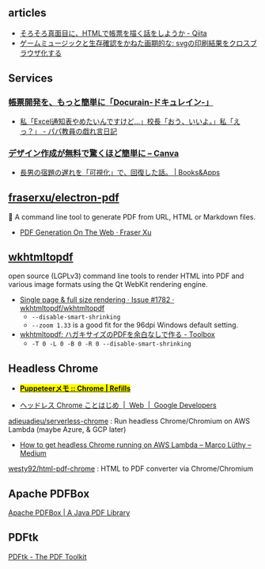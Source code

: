 ## articles

- [そろそろ真面目に、HTMLで帳票を描く話をしようか \- Qiita](http://qiita.com/cognitom/items/d39d5f19054c8c8fd592)
- [ゲームミュージックと生存確認をかねた画期的な: svgの印刷結果をクロスブラウザ化する](http://defghi1977-onblog.blogspot.jp/2013/04/svg.html)


## Services

### [帳票開発を、もっと簡単に「Docurain\-ドキュレイン\-」](http://site.docurain.jp/)
- [私「Excel通知表やめたいんですけど…」校長「おう、いいよ。」私「えっ？」 \- パパ教員の戯れ言日記](http://blog.edunote.jp/entry/2018/01/13/155921)

### [デザイン作成が無料で驚くほど簡単に – Canva](https://www.canva.com/)
- [長男の宿題の遅れを「可視化」で、回復した話。 | Books&Apps](http://blog.tinect.jp/?p=45869)


## [fraserxu/electron\-pdf](https://github.com/fraserxu/electron-pdf)
📄 A command line tool to generate PDF from URL, HTML or Markdown files.

- [PDF Generation On The Web · Fraser Xu](https://fraserxu.me/2015/08/20/pdf-generation-on-the-web/)


## [wkhtmltopdf](https://wkhtmltopdf.org/)
open source (LGPLv3) command line tools to render HTML into PDF and various image formats using the Qt WebKit rendering engine.

- [Single page & full size rendering · Issue \#1782 · wkhtmltopdf/wkhtmltopdf](https://github.com/wkhtmltopdf/wkhtmltopdf/issues/1782)
  - `--disable-smart-shrinking`
  - `--zoom 1.33` is a good fit for the 96dpi Windows default setting.
- [wkhtmltopdf: ハガキサイズのPDFを余白なしで作る \- Toolbox](http://d.hatena.ne.jp/m0t0m0t0/20151114/1447488492)
  - `-T 0 -L 0 -B 0 -R 0 --disable-smart-shrinking`


## Headless Chrome

- <mark>__[Puppeteerメモ :: Chrome \| Refills](https://syon.github.io/refills/rid/1516155/)__</mark>

- [ヘッドレス Chrome ことはじめ  \|  Web  \|  Google Developers](https://developers.google.com/web/updates/2017/04/headless-chrome?hl=ja)

[adieuadieu/serverless\-chrome](https://github.com/adieuadieu/serverless-chrome)
: Run headless Chrome/Chromium on AWS Lambda \(maybe Azure, & GCP later\)
- [How to get headless Chrome running on AWS Lambda – Marco Lüthy – Medium](https://medium.com/@marco.luethy/running-headless-chrome-on-aws-lambda-fa82ad33a9eb)

[westy92/html\-pdf\-chrome](https://github.com/westy92/html-pdf-chrome)
: HTML to PDF converter via Chrome/Chromium

## Apache PDFBox
[Apache PDFBox \| A Java PDF Library](https://pdfbox.apache.org/)


## PDFtk
[PDFtk \- The PDF Toolkit](https://www.pdflabs.com/tools/pdftk-the-pdf-toolkit/)
